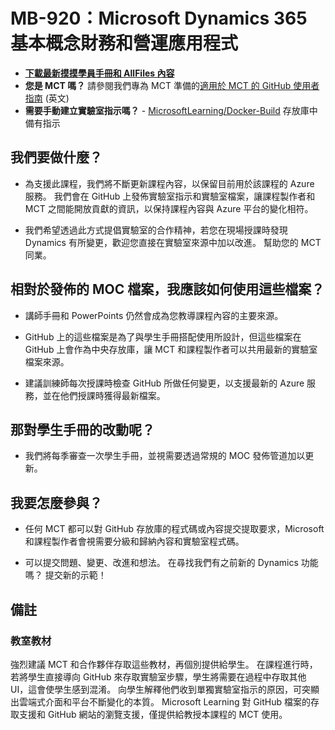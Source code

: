 # MB-920：Microsoft Dynamics 365 基本概念財務和營運應用程式

- **[下載最新摸摸學員手冊和 AllFiles 內容](https://learningdownloadcenter.microsoft.com/)**
- **您是 MCT 嗎？** 請參閱我們專為 MCT 準備的[適用於 MCT 的 GitHub 使用者指南](https://microsoftlearning.github.io/MCT-User-Guide/) (英文)
- **需要手動建立實驗室指示嗎？** - [MicrosoftLearning/Docker-Build](https://github.com/MicrosoftLearning/Docker-Build) 存放庫中備有指示

## 我們要做什麼？

- 為支援此課程，我們將不斷更新課程內容，以保留目前用於該課程的 Azure 服務。  我們會在 GitHub 上發佈實驗室指示和實驗室檔案，讓課程製作者和 MCT 之間能開放貢獻的資訊，以保持課程內容與 Azure 平台的變化相符。

- 我們希望透過此方式提倡實驗室的合作精神，若您在現場授課時發現 Dynamics 有所變更，歡迎您直接在實驗室來源中加以改進。  幫助您的 MCT 同業。

## 相對於發佈的 MOC 檔案，我應該如何使用這些檔案？

- 講師手冊和 PowerPoints 仍然會成為您教導課程內容的主要來源。

- GitHub 上的這些檔案是為了與學生手冊搭配使用所設計，但這些檔案在 GitHub 上會作為中央存放庫，讓 MCT 和課程製作者可以共用最新的實驗室檔案來源。

- 建議訓練師每次授課時檢查 GitHub 所做任何變更，以支援最新的 Azure 服務，並在他們授課時獲得最新檔案。

## 那對學生手冊的改動呢？

- 我們將每季審查一次學生手冊，並視需要透過常規的 MOC 發佈管道加以更新。

## 我要怎麼參與？

- 任何 MCT 都可以對 GitHub 存放庫的程式碼或內容提交提取要求，Microsoft 和課程製作者會視需要分級和歸納內容和實驗室程式碼。

- 可以提交問題、變更、改進和想法。  在尋找我們有之前新的 Dynamics 功能嗎？  提交新的示範！

## 備註

### 教室教材

強烈建議 MCT 和合作夥伴存取這些教材，再個別提供給學生。  在課程進行時，若將學生直接導向 GitHub 來存取實驗室步驟，學生將需要在過程中存取其他 UI，這會使學生感到混淆。 向學生解釋他們收到單獨實驗室指示的原因，可突顯出雲端式介面和平台不斷變化的本質。 Microsoft Learning 對 GitHub 檔案的存取支援和 GitHub 網站的瀏覽支援，僅提供給教授本課程的 MCT 使用。
